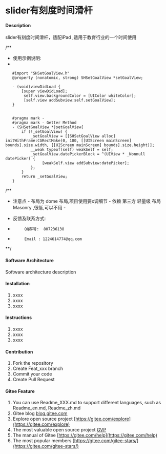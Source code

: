 # slider有刻度时间滑杆

#### Description
slider有刻度时间滑杆，适配iPad ,适用于教育行业的一个时间使用

/**
* 使用示例说明:
*

       #import "SHSetGoalView.h"
       @property (nonatomic, strong) SHSetGoalView *setGoalView;

       - (void)viewDidLoad {
           [super viewDidLoad];
            self.view.backgroundColor = [UIColor whiteColor];
            [self.view addSubview:self.setGoalView];
       }
 
 
       #pragma mark -
       #pragma mark - Getter Method
       - (SHSetGoalView *)setGoalView{
           if (!_setGoalView) {
               _setGoalView = [[SHSetGoalView alloc] initWithFrame:CGRectMake(0, 100, [[UIScreen mainScreen] bounds].size.width, [[UIScreen mainScreen] bounds].size.height)];
               __weak typeof(self) weakSelf = self;
               _setGoalView.datePickerBlock = ^(UIView * _Nonnull datePicker) {
                    [weakSelf.view addSubview:datePicker];
               };
           }
           return _setGoalView;
       }

    
/**
* 注意点 - 布局为 dome 布局,项目使用要x调细节
        - 依赖 第三方 轻量级 布局 Masonry ,很低,可以不用
        -

* 反馈及联系方式:
*          QQ群号:  807236138
*          Email : 1224614774@qq.com

**/

#### Software Architecture
Software architecture description

#### Installation

1.  xxxx
2.  xxxx
3.  xxxx

#### Instructions

1.  xxxx
2.  xxxx
3.  xxxx

#### Contribution

1.  Fork the repository
2.  Create Feat_xxx branch
3.  Commit your code
4.  Create Pull Request


#### Gitee Feature

1.  You can use Readme\_XXX.md to support different languages, such as Readme\_en.md, Readme\_zh.md
2.  Gitee blog [blog.gitee.com](https://blog.gitee.com)
3.  Explore open source project [https://gitee.com/explore](https://gitee.com/explore)
4.  The most valuable open source project [GVP](https://gitee.com/gvp)
5.  The manual of Gitee [https://gitee.com/help](https://gitee.com/help)
6.  The most popular members  [https://gitee.com/gitee-stars/](https://gitee.com/gitee-stars/)
